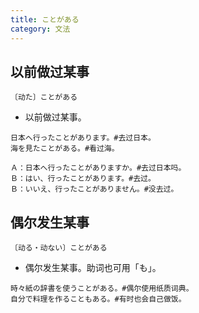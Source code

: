 ```yaml
---
title: ことがある
category: 文法
---
```


## 以前做过某事

`〔动た〕ことがある`

- 以前做过某事。

```example
日本へ行ったことがあります。#去过日本。
海を見たことがある。#看过海。

Ａ：日本へ行ったことがありますか。#去过日本吗。
Ｂ：はい、行ったことがあります。#去过。
Ｂ：いいえ、行ったことがありません。#没去过。
```

## 偶尔发生某事

`〔动る・动ない〕ことがある`

- 偶尔发生某事。助词也可用「も」。

```example
時々紙の辞書を使うことがある。#偶尔使用纸质词典。
自分で料理を作ることもある。#有时也会自己做饭。
```
